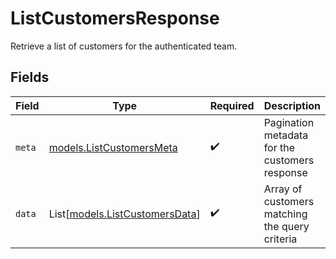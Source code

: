 # ListCustomersResponse

Retrieve a list of customers for the authenticated team.


## Fields

| Field                                                            | Type                                                             | Required                                                         | Description                                                      |
| ---------------------------------------------------------------- | ---------------------------------------------------------------- | ---------------------------------------------------------------- | ---------------------------------------------------------------- |
| `meta`                                                           | [models.ListCustomersMeta](../models/listcustomersmeta.md)       | :heavy_check_mark:                                               | Pagination metadata for the customers response                   |
| `data`                                                           | List[[models.ListCustomersData](../models/listcustomersdata.md)] | :heavy_check_mark:                                               | Array of customers matching the query criteria                   |